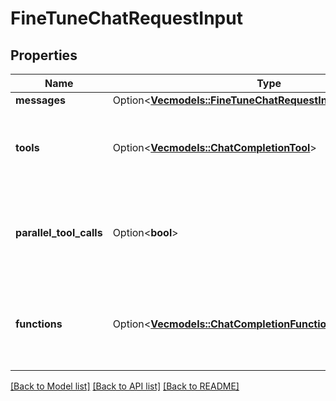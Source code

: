 # FineTuneChatRequestInput

## Properties

Name | Type | Description | Notes
------------ | ------------- | ------------- | -------------
**messages** | Option<[**Vec<models::FineTuneChatRequestInputMessagesInner>**](FineTuneChatRequestInput_messages_inner.md)> |  | [optional]
**tools** | Option<[**Vec<models::ChatCompletionTool>**](ChatCompletionTool.md)> | A list of tools the model may generate JSON inputs for. | [optional]
**parallel_tool_calls** | Option<**bool**> | Whether to enable [parallel function calling](https://platform.openai.com/docs/guides/function-calling#configuring-parallel-function-calling) during tool use. | [optional]
**functions** | Option<[**Vec<models::ChatCompletionFunctions>**](ChatCompletionFunctions.md)> | A list of functions the model may generate JSON inputs for. | [optional]

[[Back to Model list]](../README.md#documentation-for-models) [[Back to API list]](../README.md#documentation-for-api-endpoints) [[Back to README]](../README.md)


